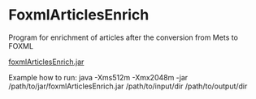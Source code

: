 FoxmlArticlesEnrich
====

Program for enrichment of articles after the conversion from Mets to FOXML

<a href="https://github.com/downloads/MatousJobanek/FoxmlArticlesEnrich/foxmlArticlesEnrich.jar">foxmlArticlesEnrich.jar</a> 

Example how to run: 
java -Xms512m -Xmx2048m -jar /path/to/jar/foxmlArticlesEnrich.jar /path/to/input/dir /path/to/output/dir
